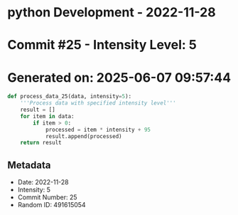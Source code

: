 ﻿# python Development - 2022-11-28
# Commit #25 - Intensity Level: 5
# Generated on: 2025-06-07 09:57:44
```python
def process_data_25(data, intensity=5):
    '''Process data with specified intensity level'''
    result = []
    for item in data:
        if item > 0:
            processed = item * intensity + 95
            result.append(processed)
    return result
```
## Metadata
- Date: 2022-11-28
- Intensity: 5
- Commit Number: 25
- Random ID: 491615054
